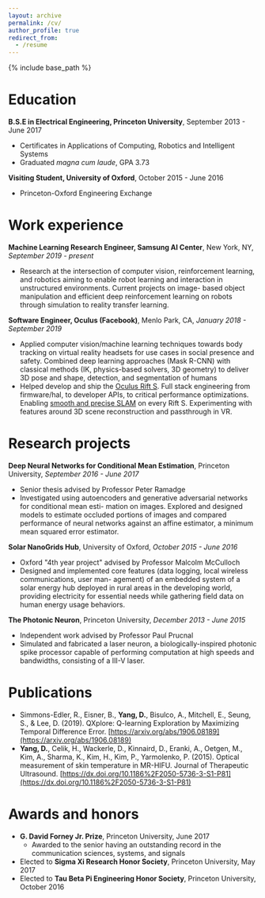 ```yaml
---
layout: archive
permalink: /cv/
author_profile: true
redirect_from:
  - /resume
---
```


{% include base_path %}

# Education
**B.S.E in Electrical Engineering, Princeton University**, September 2013 - June 2017
  * Certificates in Applications of Computing, Robotics and Intelligent Systems
  * Graduated *magna cum laude*, GPA 3.73

**Visiting Student, University of Oxford**, October 2015 - June 2016
  * Princeton-Oxford Engineering Exchange


# Work experience
**Machine Learning Research Engineer, Samsung AI Center**, New York, NY, *September 2019 - present*
* Research at the intersection of computer vision, reinforcement learning, and robotics aiming to enable robot learning and interaction in unstructured environments. Current projects on image- based object manipulation and efficient deep reinforcement learning on robots through simulation to reality transfer learning.

**Software Engineer, Oculus (Facebook)**, Menlo Park, CA, *January 2018 - September 2019*
* Applied computer vision/machine learning techniques towards body tracking on virtual reality headsets for use cases in social presence and safety. Combined deep learning approaches (Mask R-CNN) with classical methods (IK, physics-based solvers, 3D geometry) to deliver 3D pose and shape, detection, and segmentation of humans
* Helped develop and ship the [Oculus Rift S](https://www.oculus.com/rift-s/). Full stack engineering from firmware/hal, to developer APIs, to critical performance optimizations. Enabling [smooth and precise SLAM](https://tech.fb.com/the-story-behind-oculus-insight-technology/) on every Rift S. Experimenting with features around 3D scene reconstruction and passthrough in VR.


# Research projects
**Deep Neural Networks for Conditional Mean Estimation**, Princeton University, *September 2016 - June 2017*
* Senior thesis advised by Professor Peter Ramadge
* Investigated using autoencoders and generative adversarial networks for conditional mean esti-
mation on images. Explored and designed models to estimate occluded portions of images and compared performance of neural networks against an affine estimator, a minimum mean squared error estimator.

**Solar NanoGrids Hub**, University of Oxford, *October 2015 - June 2016*
* Oxford "4th year project" advised by Professor Malcolm McCulloch
* Designed and implemented core features (data logging, local wireless communications, user man- agement) of an embedded system of a solar energy hub deployed in rural areas in the developing world, providing electricity for essential needs while gathering field data on human energy usage behaviors.

**The Photonic Neuron**, Princeton University, *December 2013 - June 2015*
* Independent work advised by Professor Paul Prucnal
* Simulated and fabricated a laser neuron, a biologically-inspired photonic spike processor capable of performing computation at high speeds and bandwidths, consisting of a III-V laser.


# Publications
* Simmons-Edler, R., Eisner, B., **Yang, D.**, Bisulco, A., Mitchell, E., Seung, S., & Lee, D. (2019). QXplore: Q-learning Exploration by Maximizing Temporal Difference Error. [https://arxiv.org/abs/1906.08189](https://arxiv.org/abs/1906.08189)
* **Yang, D.**, Celik, H., Wackerle, D., Kinnaird, D., Eranki, A., Oetgen, M., Kim, A., Sharma, K., Kim, H., Kim, P., Yarmolenko, P. (2015). Optical measurement of skin temperature in MR-HIFU. Journal of Therapeutic Ultrasound. [https://dx.doi.org/10.1186%2F2050-5736-3-S1-P81](https://dx.doi.org/10.1186%2F2050-5736-3-S1-P81)  

# Awards and honors
* **G. David Forney Jr. Prize**, Princeton University, June 2017
  * Awarded to the senior having an outstanding record in the communication
sciences, systems, and signals
* Elected to **Sigma Xi Research Honor Society**, Princeton University, May 2017
* Elected to **Tau Beta Pi Engineering Honor Society**, Princeton University, October 2016
